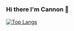 ### Hi there I'm Cannon 👋

[![Top Langs](https://github-readme-stats.vercel.app/api/top-langs/?username=CannonStealth&layout=compact)](https://github.com/anuraghazra/github-readme-stats)
                    
<!--
**CannonStealth/CannonStealth** is a ✨ _special_ ✨ repository because its `README.md` (this file) appears on your GitHub profile.
